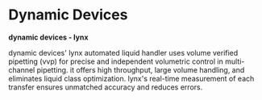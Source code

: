 # Dynamic Devices

**dynamic devices - lynx**

dynamic devices' lynx automated liquid handler uses volume verified pipetting (vvp) for precise and independent volumetric control in multi-channel pipetting. it offers high throughput, large volume handling, and eliminates liquid class optimization. lynx's real-time measurement of each transfer ensures unmatched accuracy and reduces errors.
